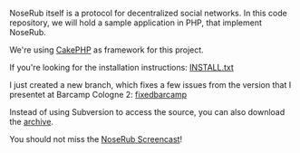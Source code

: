 NoseRub itself is a protocol for decentralized social networks. In this code repository, we will hold a sample application in PHP, that implement NoseRub.

We're using [CakePHP](http://cakephp.org) as framework for this project.

If you're looking for the installation instructions: [INSTALL.txt](http://noserub.googlecode.com/svn/trunk/INSTALL.txt)

I just created a new branch, which fixes a few issues from the version that I presentet at Barcamp Cologne 2: [fixedbarcamp](http://noserub.googlecode.com/svn/branches/fixedbarcamp/)

Instead of using Subversion to access the source, you can also download the [archive](http://noserub.googlecode.com/files/noserub-0.4.tar.gz).

You should not miss the [NoseRub Screencast](http://noserub.com/tour/)!